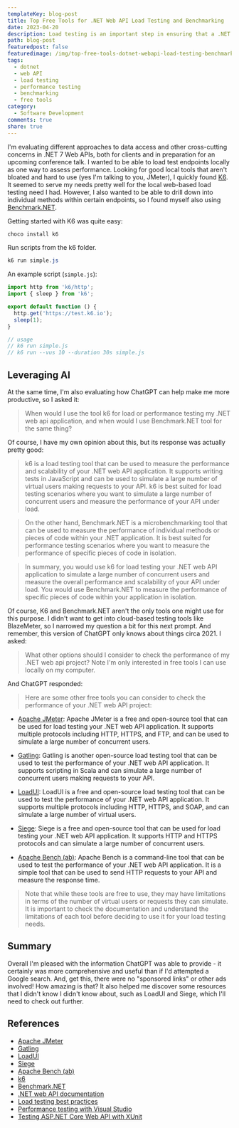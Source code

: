 ```yaml
---
templateKey: blog-post
title: Top Free Tools for .NET Web API Load Testing and Benchmarking
date: 2023-04-20
description: Load testing is an important step in ensuring that a .NET web API application performs well under heavy traffic. There are several free and open-source tools available for load testing, such as Apache JMeter, Gatling, LoadUI, Siege, and Apache Bench (ab). Additionally, for microbenchmarking specific code segments, Benchmark.NET is a useful tool. It is important to choose the right tool based on the load testing scenario, and understand the limitations of each tool before using it.
path: blog-post
featuredpost: false
featuredimage: /img/top-free-tools-dotnet-webapi-load-testing-benchmarking.png
tags:
  - dotnet
  - web API
  - load testing
  - performance testing
  - benchmarking
  - free tools
category:
  - Software Development
comments: true
share: true
---
```


I'm evaluating different approaches to data access and other cross-cutting concerns in .NET 7 Web APIs, both for clients and in preparation for an upcoming conference talk. I wanted to be able to load test endpoints locally as one way to assess performance. Looking for good local tools that aren't bloated and hard to use (yes I'm talking to you, JMeter), I quickly found [K6](https://k6.io/). It seemed to serve my needs pretty well for the local web-based load testing need I had. However, I also wanted to be able to drill down into individual methods within certain endpoints, so I found myself also using [Benchmark.NET](https://blog.nimblepros.com/blogs/benchmarking-in-dotnet/).

Getting started with K6 was quite easy:

```powershell
choco install k6
```

Run scripts from the k6 folder.

```powershell
k6 run simple.js
```

An example script (`simple.js`):

```javascript
import http from 'k6/http';
import { sleep } from 'k6';

export default function () {
  http.get('https://test.k6.io');
  sleep(1);
}

// usage
// k6 run simple.js
// k6 run --vus 10 --duration 30s simple.js

```

## Leveraging AI

At the same time, I'm also evaluating how ChatGPT can help make me more productive, so I asked it:

> When would I use the tool k6 for load or performance testing my .NET web api application, and when would I use Benchmark.NET tool for the same thing?

Of course, I have my own opinion about this, but its response was actually pretty good:

> k6 is a load testing tool that can be used to measure the performance and scalability of your .NET web API application. It supports writing tests in JavaScript and can be used to simulate a large number of virtual users making requests to your API. k6 is best suited for load testing scenarios where you want to simulate a large number of concurrent users and measure the performance of your API under load.

> On the other hand, Benchmark.NET is a microbenchmarking tool that can be used to measure the performance of individual methods or pieces of code within your .NET application. It is best suited for performance testing scenarios where you want to measure the performance of specific pieces of code in isolation.

> In summary, you would use k6 for load testing your .NET web API application to simulate a large number of concurrent users and measure the overall performance and scalability of your API under load. You would use Benchmark.NET to measure the performance of specific pieces of code within your application in isolation.

Of course, K6 and Benchmark.NET aren't the only tools one might use for this purpose. I didn't want to get into cloud-based testing tools like BlazeMeter, so I narrowed my question a bit for this next prompt. And remember, this version of ChatGPT only knows about things circa 2021. I asked:

> What other options should I consider to check the performance of my .NET web api project? Note I'm only interested in free tools I can use locally on my computer.

And ChatGPT responded:

> Here are some other free tools you can consider to check the performance of your .NET web API project:

- [Apache JMeter](https://jmeter.apache.org/): Apache JMeter is a free and open-source tool that can be used for load testing your .NET web API application. It supports multiple protocols including HTTP, HTTPS, and FTP, and can be used to simulate a large number of concurrent users.

- [Gatling](https://gatling.io/): Gatling is another open-source load testing tool that can be used to test the performance of your .NET web API application. It supports scripting in Scala and can simulate a large number of concurrent users making requests to your API.

- [LoadUI](https://www.loadui.org/): LoadUI is a free and open-source load testing tool that can be used to test the performance of your .NET web API application. It supports multiple protocols including HTTP, HTTPS, and SOAP, and can simulate a large number of virtual users.

- [Siege](https://github.com/JoeDog/siege): Siege is a free and open-source tool that can be used for load testing your .NET web API application. It supports HTTP and HTTPS protocols and can simulate a large number of concurrent users.

- [Apache Bench (ab)](https://httpd.apache.org/docs/2.4/programs/ab.html): Apache Bench is a command-line tool that can be used to test the performance of your .NET web API application. It is a simple tool that can be used to send HTTP requests to your API and measure the response time.

> Note that while these tools are free to use, they may have limitations in terms of the number of virtual users or requests they can simulate. It is important to check the documentation and understand the limitations of each tool before deciding to use it for your load testing needs.

## Summary

Overall I'm pleased with the information ChatGPT was able to provide - it certainly was more comprehensive and useful than if I'd attempted a Google search. And, get this, there were no "sponsored links" or other ads involved! How amazing is that? It also helped me discover some resources that I didn't know I didn't know about, such as LoadUI and Siege, which I'll need to check out further.

## References

- [Apache JMeter](https://jmeter.apache.org/)
- [Gatling](https://gatling.io/)
- [LoadUI](https://www.loadui.org/)
- [Siege](https://github.com/JoeDog/siege)
- [Apache Bench (ab)](https://httpd.apache.org/docs/2.4/programs/ab.html)
- [k6](https://k6.io/)
- [Benchmark.NET](https://benchmarkdotnet.org/)
- [.NET web API documentation](https://docs.microsoft.com/en-us/aspnet/core/web-api/?view=aspnetcore-5.0)
- [Load testing best practices](https://www.blazemeter.com/blog/load-testing-best-practices-2022)
- [Performance testing with Visual Studio](https://docs.microsoft.com/en-us/visualstudio/test/performance-testing-visual-studio?view=vs-2022)
- [Testing ASP.NET Core Web API with XUnit](https://docs.microsoft.com/en-us/aspnet/core/test/integration-tests?view=aspnetcore-5.0#test-an-api-controller)
